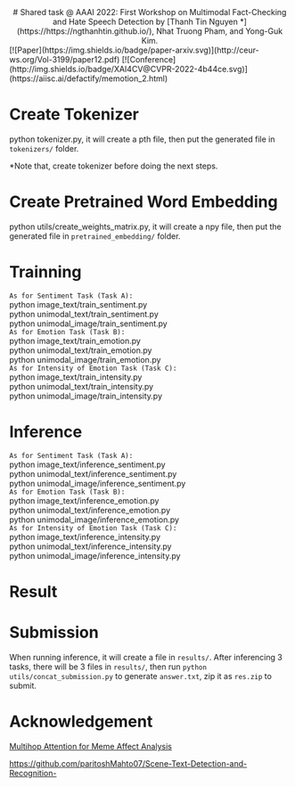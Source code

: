 <div align="center"> 
# Shared task @ AAAI 2022: First Workshop on ​Multimodal Fact-Checking and Hate Speech Detection
by [Thanh Tin Nguyen *](https://https://ngthanhtin.github.io/), Nhat Truong Pham, and Yong-Guk Kim. 

</div> 
[![Paper](https://img.shields.io/badge/paper-arxiv.svg)](http://ceur-ws.org/Vol-3199/paper12.pdf)
[![Conference](http://img.shields.io/badge/XAI4CV@CVPR-2022-4b44ce.svg)](https://aiisc.ai/defactify/memotion_2.html)

# Create Tokenizer
python tokenizer.py, it will create a pth file, then put the generated file in `tokenizers/` folder.

*Note that, create tokenizer before doing the next steps.
# Create Pretrained Word Embedding
python utils/create_weights_matrix.py, it will create a npy file, then put the generated file in `pretrained_embedding/` folder.



# Trainning
`As for Sentiment Task (Task A):` </br>
python image_text/train_sentiment.py </br>
python unimodal_text/train_sentiment.py </br>
python unimodal_image/train_sentiment.py </br>
`As for Emotion Task (Task B):` </br>
python image_text/train_emotion.py </br>
python unimodal_text/train_emotion.py </br>
python unimodal_image/train_emotion.py </br>
`As for Intensity of Emotion Task (Task C):` </br>
python image_text/train_intensity.py </br>
python unimodal_text/train_intensity.py </br>
python unimodal_image/train_intensity.py </br>

# Inference
`As for Sentiment Task (Task A):` </br>
python image_text/inference_sentiment.py </br>
python unimodal_text/inference_sentiment.py </br>
python unimodal_image/inference_sentiment.py </br>
`As for Emotion Task (Task B):` </br>
python image_text/inference_emotion.py </br>
python unimodal_text/inference_emotion.py </br>
python unimodal_image/inference_emotion.py </br>
`As for Intensity of Emotion Task (Task C):` </br>
python image_text/inference_intensity.py </br>
python unimodal_text/inference_intensity.py </br>
python unimodal_image/inference_intensity.py </br>

# Result

# Submission
When running inference, it will create a file in `results/`. After inferencing 3 tasks, there will be 3 files in `results/`, then run `python utils/concat_submission.py` to generate `answer.txt`, zip it as `res.zip` to submit.

# Acknowledgement
[Multihop Attention for Meme Affect Analysis](https://github.com/LCS2-IIITD/MHA-MEME)

https://github.com/paritoshMahto07/Scene-Text-Detection-and-Recognition-
